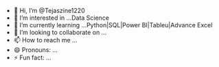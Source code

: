 - 👋 Hi, I’m @Tejaszine1220
- 👀 I’m interested in ...Data Science
- 🌱 I’m currently learning ...Python|SQL|Power BI|Tableu|Advance Excel
- 💞️ I’m looking to collaborate on ...
- 📫 How to reach me ...
- 😄 Pronouns: ...
- ⚡ Fun fact: ...

<!---
Tejaszine1220/Tejaszine1220 is a ✨ special ✨ repository because its `README.md` (this file) appears on your GitHub profile.
You can click the Preview link to take a look at your changes.
--->
